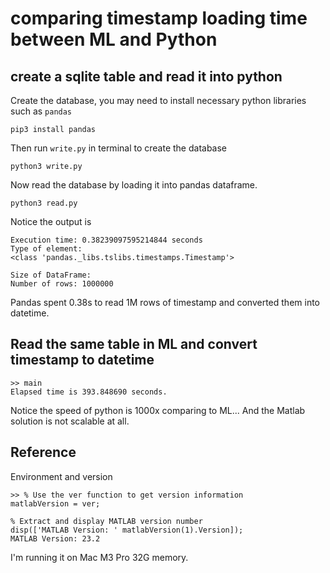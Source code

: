 # comparing timestamp loading time between ML and Python

## create a sqlite table and read it into python
Create the database, you may need to install necessary python libraries such as `pandas`

```
pip3 install pandas
```

Then run `write.py` in terminal to create the database
```
python3 write.py
```

Now read the database by loading it into pandas dataframe.
```
python3 read.py
```

Notice the output is
```
Execution time: 0.38239097595214844 seconds
Type of element:
<class 'pandas._libs.tslibs.timestamps.Timestamp'>

Size of DataFrame:
Number of rows: 1000000
```

Pandas spent 0.38s to read 1M rows of timestamp and converted them into datetime.

## Read the same table in ML and convert timestamp to datetime
```
>> main
Elapsed time is 393.848690 seconds.
```

Notice the speed of python is 1000x comparing to ML... And the Matlab solution is not scalable at all.

## Reference

Environment and version

```
>> % Use the ver function to get version information
matlabVersion = ver;

% Extract and display MATLAB version number
disp(['MATLAB Version: ' matlabVersion(1).Version]);
MATLAB Version: 23.2
```

I'm running it on Mac M3 Pro 32G memory.